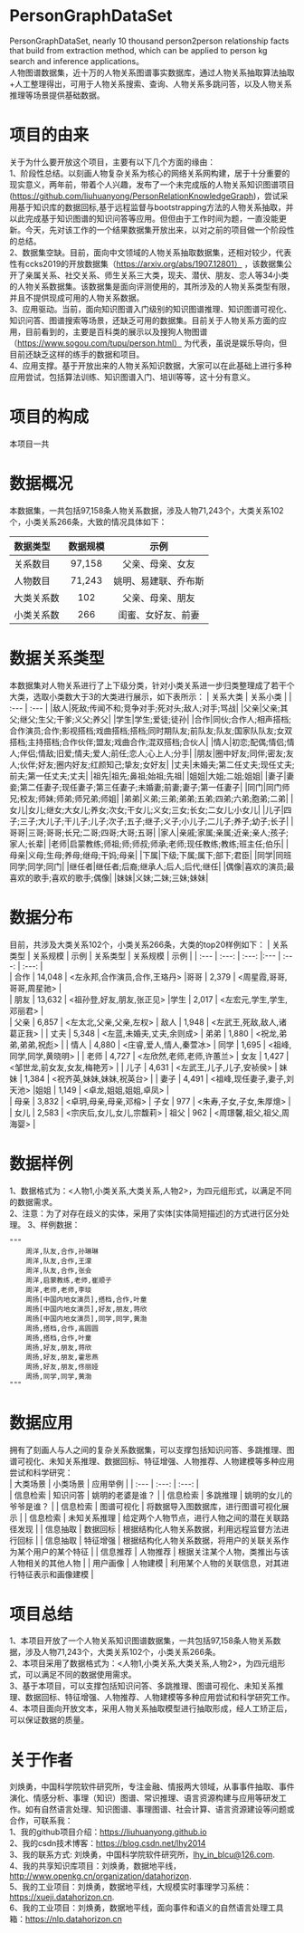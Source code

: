 # PersonGraphDataSet
PersonGraphDataSet, nearly 10 thousand person2person relationship facts that build from extraction method, which can be applied to person kg search and inference applications。  
人物图谱数据集，近十万的人物关系图谱事实数据库，通过人物关系抽取算法抽取+人工整理得出，可用于人物关系搜索、查询、人物关系多跳问答，以及人物关系推理等场景提供基础数据。

# 项目的由来
关于为什么要开放这个项目，主要有以下几个方面的缘由：  
1、阶段性总结。以刻画人物复杂关系为核心的网络关系网构建，居于十分重要的现实意义，两年前，带着个人兴趣，发布了一个未完成版的人物关系知识图谱项目(https://github.com/liuhuanyong/PersonRelationKnowledgeGraph)，尝试采用基于知识库的数据回标,基于远程监督与bootstrapping方法的人物关系抽取，并以此完成基于知识图谱的知识问答等应用。但但由于工作时间为题，一直没能更新。今天，先对该工作的一个结果数据集开放出来，以对之前的项目做一个阶段性的总结。  
2、数据集空缺。目前，面向中文领域的人物关系抽取数据集，还相对较少，代表性有ccks2019的开放数据集（https://arxiv.org/abs/1907.12801） ，该数据集公开了亲属关系、社交关系、师生关系三大类，现夫、潜伏、朋友、恋人等34小类的人物关系数据集。该数据集是面向评测使用的，其所涉及的人物关系类型有限，并且不提供现成可用的人物关系数据。  
3、应用驱动。当前，面向知识图谱入门级别的知识图谱推理、知识图谱可视化、知识问答、图谱搜索等场景，还缺乏可用的数据集。目前关于人物关系方面的应用，目前看到的，主要是百科类的展示以及搜狗人物图谱（https://www.sogou.com/tupu/person.html） 为代表，虽说是娱乐导向，但目前还缺乏这样的练手的数据和项目。  
4、应用支撑。基于开放出来的人物关系知识数据，大家可以在此基础上进行多种应用尝试，包括算法训练、知识图谱入门、培训等等，这十分有意义。  
 
# 项目的构成
本项目一共

# 数据概况
本数据集，一共包括97,158条人物关系数据，涉及人物71,243个，大类关系102个，小类关系266条，大致的情况具体如下：    

| 数据类型 | 数据规模 | 示例 |
| :--- | :---: | :---: |  
| 关系数目 | 97,158 | 父亲、母亲、女友 | 
| 人物数目 | 71,243 | 姚明、易建联、乔布斯 | 
| 大类关系数 | 102 | 父亲、母亲、朋友 | 
| 小类关系数 | 266 | 闺蜜、女好友、前妻 | 

# 数据关系类型
本数据集对人物关系进行了上下级分类，针对小类关系进一步归类整理成了若干个大类，选取小类数大于3的大类进行展示，如下表所示：
| 关系大类 | 关系小类 |
| :--- | :--- |
|敌人|死敌;传闻不和;竞争对手;死对头;敌人;对手;骂战|
|父亲|父亲;其父;继父;生父;干爹;义父;养父|
|学生|学生;爱徒;徒孙|
|合作|同伙;合作人;相声搭档;合作演员;合作;影视搭档;戏曲搭档;搭档;同时期队友;前队友;队友;国家队队友;女双搭档;主持搭档;合作伙伴;盟友;戏曲合作;混双搭档;合伙人|
|情人|初恋;配偶;情侣;情人;伴侣;情敌;旧爱;情夫;爱人;前任;恋人;心上人;分手|
|朋友|圈中好友;同伴;密友;友人;伙伴;好友;圈内好友;红颜知己;挚友;女好友|
|丈夫|未婚夫;第二任丈夫;现任丈夫;前夫;第一任丈夫;丈夫|
|祖先|祖先;鼻祖;始祖;先祖|
|姐姐|大姐;二姐;姐姐|
|妻子|妻妾;第二任妻子;现任妻子;第三任妻子;未婚妻;前妻;妻子;第一任妻子|
|同门|同门师兄;校友;师妹;师弟;师兄弟;师姐|
|弟弟|义弟;三弟;弟弟;五弟;四弟;六弟;胞弟;二弟|
|女儿|女儿;继女;大女儿;养女;次女;干女儿;义女;三女;长女;二女儿;小女儿|
|儿子|四子;三子;大儿子;干儿子;儿子;次子;五子;继子;义子;小儿子;二儿子;养子;幼子;长子|
|哥哥|三哥;哥哥;长兄;二哥;四哥;大哥;五哥|
|家人|亲戚;家属;亲属;近亲;亲人;孩子;家人;长辈|
|老师|启蒙教练;师祖;师;师叔;师承;老师;现任教练;教练;班主任;伯乐|
|母亲|义母;生母;养母;继母;干妈;母亲|
|下属|下级;下属;属下;部下;君臣|
|同学|同班同学;同学;同门|
|继任者|继任者;后裔;继承人;后人;后代;继任|
|偶像|喜欢的演员;最喜欢的歌手;喜欢的歌手;偶像|
|妹妹|义妹;二妹;三妹;妹妹|

# 数据分布
目前，共涉及大类关系102个，小类关系266条，大类的top20样例如下：
| 关系类型 | 关系规模 | 示例 | 关系类型 | 关系规模 | 示例 |
| :--- | :---: | :---: |:--- | :---: | :---: |   
| 合作 | 14,048 | <左永邦,合作演员,合作,王珞丹> |哥哥 | 2,379 | <周星霞,哥哥,哥哥,周星驰> |  
| 朋友 | 13,632 | <祖孙登,好友,朋友,张正见> |学生 | 2,017 | <左宏元,学生,学生,邓丽君> |  
| 父亲 | 6,857 | <左太北,父亲,父亲,左权> | 敌人 | 1,948 | <左武王,死敌,敌人,诸葛正我> | 
| 丈夫 | 5,348 | <左蓝,未婚夫,丈夫,余则成> | 弟弟 | 1,880 | <祝龙,弟弟,弟弟,祝彪> | 
| 情人 | 4,880 | <庄睿,爱人,情人,秦萱冰> | 同学 | 1,695 | <祖峰,同学,同学,黄晓明> | 
| 老师 | 4,727 | <左欣然,老师,老师,许蕙兰> | 女友 | 1,427 | <邹世龙,前女友,女友,梅艳芳> |
| 儿子 | 4,631 | <左武王,儿子,儿子,安祯侯> | 妹妹 | 1,384 | <祝齐英,妹妹,妹妹,祝英台> |
| 妻子 | 4,491 | <祖峰,现任妻子,妻子,刘天池> |姐姐 | 1,149 | <卓龙,姐姐,姐姐,卓凤> |  
| 母亲 | 3,832 | <卓玥,母亲,母亲,邓榕> | 子女 | 977 | <朱寿,子女,子女,朱厚熜> |
| 女儿 | 2,583 | <宗庆后,女儿,女儿,宗馥莉> | 祖父 | 962 | <周璟馨,祖父,祖父,周海婴> |

# 数据样例
1、数据格式为：<人物1,小类关系,大类关系,人物2>，为四元组形式，以满足不同的数据需求。  
2、注意：为了对存在歧义的实体，采用了实体[实体简短描述]的方式进行区分处理。
3、样例数据：  

    """
        周洋,队友,合作,孙琳琳
        周洋,队友,合作,王濛
        周洋,队友,合作,张会
        周洋,启蒙教练,老师,崔顺子
        周洋,老师,老师,李琰
        周扬[中国内地女演员],搭档,合作,叶童
        周扬[中国内地女演员],好友,朋友,蒋欣
        周扬[中国内地女演员],同学,同学,黄渤
        周扬,搭档,合作,高圆圆
        周扬,搭档,合作,叶童
        周扬,好友,朋友,蒋欣
        周扬,好友,朋友,霍思燕
        周扬,好友,朋友,佟丽娅
        周扬,同学,同学,黄渤
    """
# 数据应用
拥有了刻画人与人之间的复杂关系数据集，可以支撑包括知识问答、多跳推理、图谱可视化、未知关系推理、数据回标、特征增强、人物推荐、人物建模等多种应用尝试和科学研究：     
| 大类场景 | 小类场景 | 应用举例 |
| :--- | :---: | :---: |  
| 信息检索 | 知识问答 | 姚明的老婆是谁？ | 
| 信息检索 | 多跳推理 | 姚明的女儿的爷爷是谁？ | 
| 信息检索 | 图谱可视化 | 将数据导入图数据库，进行图谱可视化展示 | 
| 信息检索 | 未知关系推理 | 给定两个人物节点，进行人物之间的潜在关联路径发现 | 
| 信息抽取 | 数据回标 | 根据结构化人物关系数据，利用远程监督方法进行回标 | 
| 信息抽取 | 特征增强 | 根据结构化人物关系数据，将用户的关联关系作为某个用户的某个特征 | 
| 信息推荐 | 人物推荐 | 根据关注某个人物，类推出与该人物相关的其他人物 | 
| 用户画像 | 人物建模 | 利用某个人物的关联信息，对其进行特征表示和画像建模 | 


# 项目总结
1、本项目开放了一个人物关系知识图谱数据集，一共包括97,158条人物关系数据，涉及人物71,243个，大类关系102个，小类关系266条。  
2、本项目采用了数据格式为：<人物1,小类关系,大类关系,人物2>，为四元组形式，可以满足不同的数据使用需求。  
3、基于本项目，可以支撑包括知识问答、多跳推理、图谱可视化、未知关系推理、数据回标、特征增强、人物推荐、人物建模等多种应用尝试和科学研究工作。    
4、本项目面向开放文本，采用人物关系抽取模型进行抽取形成，经人工矫正后，可以保证数据的质量。  

# 关于作者

刘焕勇，中国科学院软件研究所，专注金融、情报两大领域，从事事件抽取、事件演化、情感分析、事理（知识）图谱、常识推理、语言资源构建与应用等研发工作。如有自然语言处理、知识图谱、事理图谱、社会计算、语言资源建设等问题或合作，可联系我：  
1、我的github项目介绍：https://liuhuanyong.github.io  
2、我的csdn技术博客：https://blog.csdn.net/lhy2014  
3、我的联系方式: 刘焕勇，中国科学院软件研究所，lhy_in_blcu@126.com.  
4、我的共享知识库项目：刘焕勇，数据地平线，http://www.openkg.cn/organization/datahorizon.  
5、我的工业项目：刘焕勇，数据地平线，大规模实时事理学习系统：https://xueji.datahorizon.cn.  
6、我的工业项目：刘焕勇，数据地平线，面向事件和语义的自然语言处理工具箱：https://nlp.datahorizon.cn  
